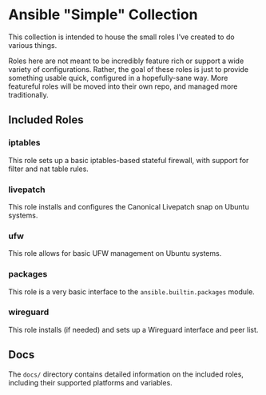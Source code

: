 # Ansible "Simple" Collection
This collection is intended to house the small roles I've created to do various things.

Roles here are not meant to be incredibly feature rich or support a wide variety of configurations. Rather, the goal of these roles is just to provide something usable quick, configured in a hopefully-sane way. More featureful roles will be moved into their own repo, and managed more traditionally.

## Included Roles
### iptables
This role sets up a basic iptables-based stateful firewall, with support for filter and nat table rules.

### livepatch
This role installs and configures the Canonical Livepatch snap on Ubuntu systems.

### ufw
This role allows for basic UFW management on Ubuntu systems.

### packages
This role is a very basic interface to the `ansible.builtin.packages` module.

### wireguard
This role installs (if needed) and sets up a Wireguard interface and peer list.

## Docs
The `docs/` directory contains detailed information on the included roles, including their supported platforms and variables.

